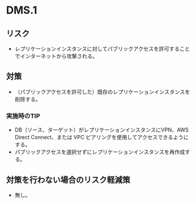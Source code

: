 # DMS.1

## リスク

- レプリケーションインスタンスに対してパブリックアクセスを許可することでインターネットから攻撃される。

## 対策

- （パブリックアクセスを許可した）既存のレプリケーションインスタンスを削除する。

### 実施時のTIP

- DB（ソース、ターゲット）がレプリケーションインスタンスにVPN、AWS Direct Connect、または VPC ピアリングを使用してアクセスできるようにする。
- パブリックアクセスを選択せずにレプリケーションインスタンスを再作成する。

## 対策を行わない場合のリスク軽減策

- 無し。
